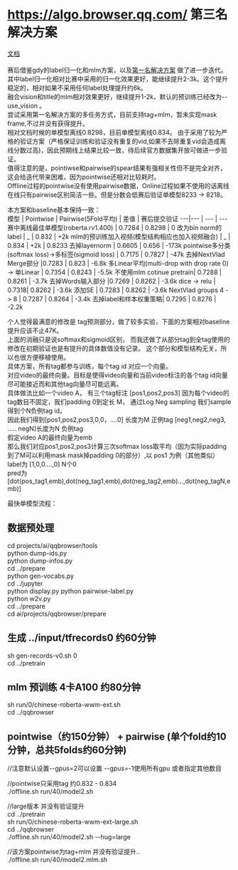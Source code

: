 # https://algo.browser.qq.com/ 第三名解决方案    
[文档](https://note.youdao.com/s/WlmA0aUJ) <br>   
赛后借鉴gdy的label归一化和mlm方案，以及[第一名解决方案](https://github.com/zr2021/2021_QQ_AIAC_Tack1_1st) 做了进一步迭代。  
其中label归一化相对比赛中采用的归一化效果更好，能继续提升2-3k。这个提升稳定的，相对如果不采用任何label处理提升约6k。   
融合vision和title的mlm相对效果更好，继续提升1-2k，默认的预训练已经改为--use_vision 。  
尝试采用第一名解决方案的多任务方式，目前支持tag+mlm，暂未实现mask frame,不过并没有获得提升。     
相对文档时候的单模型离线0.8298，目前单模型离线0.834。 
由于采用了较为严格的验证方案（严格保证训练和验证没有重复的vid,如果不去除重复vid会造成离线分数过高)，因此预期线上结果比较一致，待后续官方数据集开放可做进一步验证。    
值得注意的是，pointiwse和pairwise的spear结果有强相关性但不是完全对齐，这会给迭代带来困难，因为pointwise还相对比较耗时。   
Offline过程的pointwise没有使用pairwise数据，Online过程如果不使用的话离线在线只有pairwise区别简洁一些。但是分数会低赛后验证单模型8233 -> 8218。  

本方案和baseline基本保持一致：  
模型 | Pointwise | Pairwise(5Fold平均) | 差值 | 赛后提交验证
---|--- | --- | ---
赛中离线最佳单模型(roberta.rv1.400) | 0.7284 |  0.8298 | 0 
改为bin norm的label | _ |  0.832 | +2k
mlm的预训练加入视频(模型结构相应也加入视频融合) | _ |  0.834 | +2k | 0.8233
去掉layernorm | 0.6605 | 0.656 | -173k
pointwise多分类(softmax loss)->多标签(sigmoid loss) | 0.7175 | 0.7827 | -47k
去掉NextVlad Merge部分 |0.7283 | 0.823 | -6.8k
多Linear平均(multi-drop with drop rate 0) -> 单Linear | 0.7354 | 0.8243 | -5.5k
不使用mlm cotinue pretrain| 0.7288 | 0.8261 | -3.7k
去掉Words输入部分 |0.7269 | 0.8262 | -3.6k
dice -> relu | 0.7318| 0.8262 | -3.6k
添加SE | 0.7283 | 0.8262 | -3.6k
NextVlad groups 4 -> 8 | 0.7287 | 0.8264 | -3.4k 
去掉label和样本权重策略| 0.7295 | 0.8276 | -2.2k

个人觉得最满意的修改是 tag预测部分，做了较多实验，下面的方案相对baseline提升应该不止47K。  
上面的消融只是说softmax和sigmoid区别， 而我还做了从部分tag到全tag使用的修改在初期验证也是有提升的具体数值没有记录。 
这个部分和模型结构无关，所以也很方便移植使用。  
具体方案，所有tag都参与训练，每个tag id 对应一个向量。  
对应video的最终向量。目标是使得video向量和当前video标注的各个tag id向量尽可能接近而和其他tag向量尽可能远离。    
具体做法比如一个video A， 有三个tag标注 [pos1,pos2,pos3] 因为每个video的tag数目不固定，我们padding 0到定长 M， 通过Log Neg sampling 我们sample得到个N负例tag id。    
因此我们得到[pos1,pos2,pos3,0,0，....0] 长度为M 正例tag  [neg1,neg2,neg3, ..... negN]长度为N 负例tag    
假定video A的最终向量为emb   
那么我们对应pos1,pos2,pos3计算三次softmax loss取平均（因为实际padding到了M可以利用mask mask掉padding 0的部分）,以 pos1 为例（其他类似）  
label为 [1,0,0....,0] N个0     
pred为 [dot(pos_tag1,emb),dot(neg_tag1,emb),dot(neg_tag2,emb)...,dot(neg_tagN,emb)]    


最快单模型流程：  
## 数据预处理  
cd projects/ai/qqbrowser/tools  
python dump-ids.py  
python dump-infos.py  
cd ../prepare  
python gen-vocabs.py  
cd ../jupyter  
python display.py 
python pairwise-label.py  
python w2v.py  
cd ../prepare  
cd ai/projects/qqbrowser/prepare  
## 生成 ../input/tfrecords0  约60分钟  
sh gen-records-v0.sh 0  
cd ../pretrain   
## mlm 预训练 4卡A100 约80分钟  
sh run/0/chinese-roberta-wwm-ext.sh    
cd ../qqbrowser   
## pointwise（约150分钟） + pairwise (单个fold约10分钟，总共5folds约60分钟)  
//注意默认设置--gpus=2可以设置 --gpus=-1使用所有gpu 或者指定其他数目  

//pointwise只采用tag  约0.832 - 0.834  
./offline.sh run/40/model2.sh  

//large版本 并没有验证提升  
cd ../pretrain   
sh run/0/chinese-roberta-wwm-ext-large.sh     
cd ../qqbrowser  
./offline.sh run/40/model2.sh --hug=large  

//该方案pointwise为tag+mlm 并没有验证提升..  
./offline.sh run/40/model2.mlm.sh    

